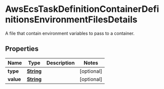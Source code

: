 

# AwsEcsTaskDefinitionContainerDefinitionsEnvironmentFilesDetails

A file that contain environment variables to pass to a container.

## Properties

| Name | Type | Description | Notes |
|------------ | ------------- | ------------- | -------------|
|**type** | [**String**](String.md) |  |  [optional] |
|**value** | [**String**](String.md) |  |  [optional] |



